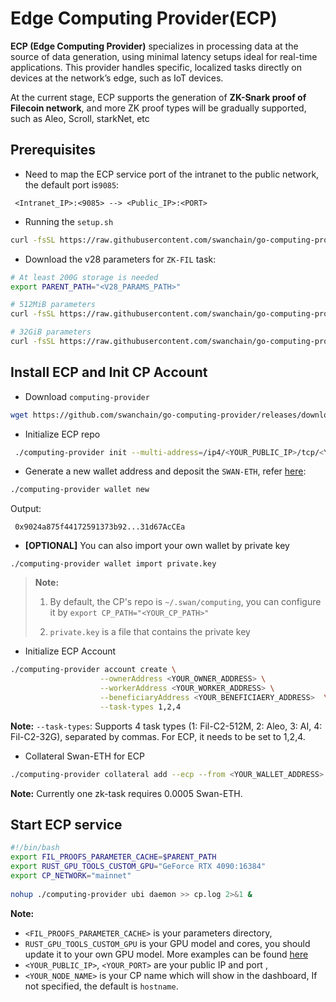 # Edge Computing Provider(ECP)

**ECP (Edge Computing Provider)** specializes in processing data at the source of data generation, using minimal latency setups ideal for real-time applications. This provider handles specific, localized tasks directly on devices at the network’s edge, such as IoT devices. 

At the current stage, ECP supports the generation of **ZK-Snark proof of Filecoin network**, and more ZK proof types will be gradually supported, such as Aleo, Scroll, starkNet, etc

## Prerequisites
 - Need to map the ECP service port of the intranet to the public network, the default port is`9085`:
```
 <Intranet_IP>:<9085> --> <Public_IP>:<PORT>
```
 - Running the `setup.sh`
```bash
curl -fsSL https://raw.githubusercontent.com/swanchain/go-computing-provider/releases/ubi/setup.sh | bash
```

 - Download the v28 parameters for `ZK-FIL` task:
```bash
# At least 200G storage is needed
export PARENT_PATH="<V28_PARAMS_PATH>"

# 512MiB parameters
curl -fsSL https://raw.githubusercontent.com/swanchain/go-computing-provider/releases/ubi/fetch-param-512.sh | bash

# 32GiB parameters
curl -fsSL https://raw.githubusercontent.com/swanchain/go-computing-provider/releases/ubi/fetch-param-32.sh | bash

```
## Install ECP and Init CP Account
- Download `computing-provider`
```bash
wget https://github.com/swanchain/go-computing-provider/releases/download/v0.6.0/computing-provider
```

- Initialize ECP repo
```bash
 ./computing-provider init --multi-address=/ip4/<YOUR_PUBLIC_IP>/tcp/<YOUR_PORT> --node-name=<YOUR_NODE_NAME>
```
- Generate a new wallet address and deposit the `SWAN-ETH`, refer [here](https://docs.swanchain.io/swan-mainnet/getting-started-guide):
```bash
./computing-provider wallet new
```
Output: 
```
 0x9024a875f44172591373b92...31d67AcCEa
```

 - **[OPTIONAL]** You can also import your own wallet by private key

```
./computing-provider wallet import private.key
```

>**Note:** 
>1. By default, the CP's repo is `~/.swan/computing`, you can configure it by `export CP_PATH="<YOUR_CP_PATH>"`
>
>2. `private.key` is a file that contains the private key



- Initialize ECP Account
```bash
./computing-provider account create \
                    --ownerAddress <YOUR_OWNER_ADDRESS> \
                    --workerAddress <YOUR_WORKER_ADDRESS> \
                    --beneficiaryAddress <YOUR_BENEFICIAERY_ADDRESS>  \
                    --task-types 1,2,4
```
**Note:** `--task-types`: Supports 4 task types (1: Fil-C2-512M, 2: Aleo, 3: AI, 4: Fil-C2-32G), separated by commas. For ECP, it needs to be set to 1,2,4.
- Collateral Swan-ETH for ECP
```bash
./computing-provider collateral add --ecp --from <YOUR_WALLET_ADDRESS>  <AMOUNT>   
```
**Note:** Currently one zk-task requires 0.0005 Swan-ETH.

## Start ECP service
```bash
#!/bin/bash
export FIL_PROOFS_PARAMETER_CACHE=$PARENT_PATH
export RUST_GPU_TOOLS_CUSTOM_GPU="GeForce RTX 4090:16384"
export CP_NETWORK="mainnet"   
        
nohup ./computing-provider ubi daemon >> cp.log 2>&1 &
```
**Note:**
-  `<FIL_PROOFS_PARAMETER_CACHE>` is your parameters directory,
- `RUST_GPU_TOOLS_CUSTOM_GPU` is your GPU model and cores, you should update it to your own GPU model. More examples can be found [here](https://github.com/filecoin-project/bellperson?tab=readme-ov-file#supported--tested-cards)
- `<YOUR_PUBLIC_IP>`, `<YOUR_PORT>` are your public IP and port ,
- `<YOUR_NODE_NAME>` is your CP name which will show in the dashboard, If not specified, the default is `hostname`.
